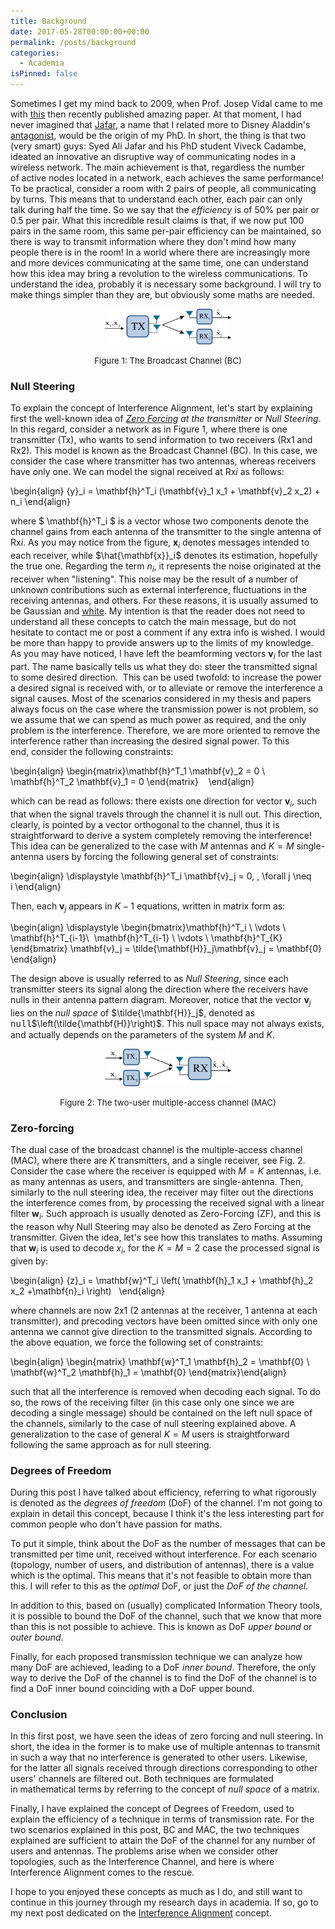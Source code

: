 ```yaml
---
title: Background
date: 2017-05-28T00:00:00+00:00
permalink: /posts/background
categories:
  - Academia
isPinned: false
---
```


Sometimes I get my mind back to 2009, when Prof. Josep Vidal came to me with <a href="https://arxiv.org/abs/0707.0323">this</a> then recently published amazing paper. At that moment, I had never imagined that <a href="http://www.ece.uci.edu/~syed/">Jafar</a>, a name that I related more to Disney Aladdin's <a href="https://en.wikipedia.org/wiki/List_of_Disney%27s_Aladdin_characters#Jafar">antagonist</a>, would be the origin of my PhD. In short, the thing is that two (very smart) guys: Syed Ali Jafar and his PhD student Viveck Cadambe, ideated an innovative an disruptive way of communicating nodes in a wireless network.
The main achievement is that, regardless the number of active nodes located in a network, each achieves the same performance! To be practical, consider a room with 2 pairs of people, all communicating by turns. This means that to understand each other, each pair can only talk during half the time. So we say that the *efficiency* is of 50% per pair or 0.5 per pair. What this incredible result claims is that, if we now put 100 pairs in the same room, this same per-pair efficiency can be maintained, so there is way to transmit information where they don't mind how many people there is in the room!
In a world where there are increasingly more and more devices communicating at the same time, one can understand how this idea may bring a revolution to the wireless communications.
To understand the idea, probably it is necessary some background. I will try to make things simpler than they are, but obviously some maths are needed.

<div style="text-align: center">
<img src="/content/BC-300x85.png" width="40%"/>
<p> <span style="font-size: 10pt;">Figure 1: The Broadcast Channel (BC)</span> 
</div>


<h3><strong>Null Steering</strong></h3>
To explain the concept of Interference Alignment, let's start by explaining first the well-known idea of <em><a href="https://en.wikipedia.org/wiki/Zero-forcing_precoding">Zero Forcing</a> at the transmitter</em> or <em>Null Steering</em>. In this regard, consider a network as in Figure 1, where there is one transmitter (Tx), who wants to send information to two receivers (Rx1 and Rx2). This model is known as the Broadcast Channel (BC). In this case, we consider the case where transmitter has two antennas, whereas receivers have only one. We can model the signal received at Rx<em>i </em>as follows:

\begin{align} {y}_i = \mathbf{h}^T_i (\mathbf{v}_1 x_1 + \mathbf{v}_2 x_2) + n_i  \end{align}

where $ \mathbf{h}^T_i $ is a vector whose two components denote the channel gains from each antenna of the transmitter to the single antenna of $\text{Rx}i$. As you may notice from the figure, $\mathbf{x}_i$ denotes messages intended to each receiver, while $\hat{\mathbf{x}}_i$ denotes its estimation, hopefully the true one.
Regarding the term $n_i$, it represents the noise originated at the receiver when "listening". This noise may be the result of a number of unknown contributions such as external interference, fluctuations in the receiving antennas, and others. For these reasons, it is usually assumed to be Gaussian and <a href="https://en.wikipedia.org/wiki/White_noise">white</a>. My intention is that the reader does not need to understand all these concepts to catch the main message, but do not hesitate to contact me or post a comment if any extra info is wished. I would be more than happy to provide answers up to the limits of my knowledge.
As you may have noticed, I have left the beamforming vectors $\mathbf{v}_i$ for the last part. The name basically tells us what they do: steer the transmitted signal to some desired direction.  This can be used twofold: to increase the power a desired signal is received with, or to alleviate or remove the interference a signal causes. Most of the scenarios considered in my thesis and papers always focus on the case where the transmission power is not problem, so we assume that we can spend as much power as required, and the only problem is the interference. Therefore, we are more oriented to remove the interference rather than increasing the desired signal power. To this end, consider the following constraints:

\begin{align} \begin{matrix}\mathbf{h}^T_1 \mathbf{v}_2 = 0 \\ \mathbf{h}^T_2 \mathbf{v}_1 = 0 \end{matrix}    \end{align}

which can be read as follows: there exists one direction for vector $\mathbf{v}_i$, such that when the signal travels through the channel it is null out. This direction, clearly, is pointed by a vector orthogonal to the channel, thus it is straightforward to derive a system completely removing the interference!
This idea can be generalized to the case with $M$ antennas and $K=M$ single-antenna users by forcing the following general set of constraints:

\begin{align} \displaystyle \mathbf{h}^T_i \mathbf{v}_j = 0, \, \forall j \neq i \end{align}

Then, each $\mathbf{v}_j$ appears in $K-1$ equations, written in matrix form as:

\begin{align} \displaystyle \begin{bmatrix}\mathbf{h}^T_i \\ \vdots \\ \mathbf{h}^T_{i-1}\\  \mathbf{h}^T_{i-1} \\ \vdots \\ \mathbf{h}^T_{K} \end{bmatrix} \mathbf{v}_j = \tilde{\mathbf{H}}_j\mathbf{v}_j = \mathbf{0} \end{align}

The design above is usually referred to as <em>Null Steering</em>, since each transmitter steers its signal along the direction where the receivers have nulls in their antenna pattern diagram. Moreover, notice that the vector $\mathbf{v}_j$ lies on the <em>null space</em> of $\tilde{\mathbf{H}}_j$, denoted as <span style="font-family: 'courier new', courier, monospace;">null</span>$\left(\tilde{\mathbf{H}}\right)$. This null space may not always exists, and actually depends on the parameters of the system $M$ and $K$.

<div style="text-align: center">
  <img src="/content/2MAC-300x89.png" width="40%" />
  <p> <span style="font-size: 10pt;">Figure 2: The two-user multiple-access channel (MAC)</span> 
</div>

<h3><strong>Zero-forcing</strong></h3>

The dual case of the broadcast channel is the multiple-access channel (MAC), where there are $K$ transmitters, and a single receiver, see Fig. 2. Consider the case where the receiver is equipped with $M=K$ antennas, i.e. as many antennas as users, and transmitters are single-antenna. Then, similarly to the null steering idea, the receiver may filter out the directions the interference comes from, by processing the received signal with a linear filter $\mathbf{w}_i$. Such approach is usually denoted as Zero-Forcing (ZF), and this is the reason why Null Steering may also be denoted as Zero Forcing at the transmitter. Given the idea, let's see how this translates to maths. Assuming that $\mathbf{w}_i$ is used to decode $x_i$, for the $K=M=2$ case the processed signal is given by:

\begin{align} {z}_i = \mathbf{w}^T_i \left( \mathbf{h}_1 x_1 + \mathbf{h}_2 x_2 +\mathbf{n}_i \right)   \end{align}

where channels are now 2x1 (2 antennas at the receiver, 1 antenna at each transmitter), and precoding vectors have been omitted since with only one antenna we cannot give direction to the transmitted signals. According to the above equation, we force the following set of constraints:

\begin{align} \begin{matrix} \mathbf{w}^T_1 \mathbf{h}_2 = \mathbf{0} \\ \mathbf{w}^T_2 \mathbf{h}_1 = \mathbf{0} \end{matrix}\end{align}

such that all the interference is removed when decoding each signal. To do so, the rows of the receiving filter (in this case only one since we are decoding a single message) should be contained on the left null space of the channels, similarly to the case of null steering explained above. A generalization to the case of general $K=M$ users is straightforward following the same approach as for null steering.

<h3><strong>Degrees of Freedom</strong></h3>

During this post I have talked about efficiency, referring to what rigorously is denoted as the *degrees of freedom* (DoF) of the channel. I'm not going to explain in detail this concept, because I think it's the less interesting part for common people who don't have passion for maths.

To put it simple, think about the DoF as the number of messages that can be transmitted per time unit, received without interference. For each scenario (topology, number of users, and distribution of antennas), there is a value which is the optimal. This means that it's not feasible to obtain more than this. I will refer to this as the *optimal* DoF, or just the *DoF of the channel*.

In addition to this, based on (usually) complicated Information Theory tools, it is possible to bound the DoF of the channel, such that we know that more than this is not possible to achieve. This is known as DoF *upper bound* or *outer bound*.

Finally, for each proposed transmission technique we can analyze how many DoF are achieved, leading to a DoF *inner bound*. Therefore, the only way to derive the DoF of the channel is to find the DoF of the channel is to find a DoF inner bound coinciding with a DoF upper bound.

<h3><strong>Conclusion</strong></h3>
In this first post, we have seen the ideas of zero forcing and null steering. In short, the idea in the former is to make use of multiple antennas to transmit in such a way that no interference is generated to other users. Likewise, for the latter all signals received through directions corresponding to other users' channels are filtered out. Both techniques are formulated in mathematical terms by referring to the concept of <em>null space </em>of a matrix.

Finally, I have explained the concept of Degrees of Freedom, used to explain the efficiency of a technique in terms of transmission rate. For the two scenarios explained in this post, BC and MAC, the two techniques explained are sufficient to attain the DoF of the channel for any number of users and antennas. The problems arise when we consider other topologies, such as the Interference Channel, and here is where Interference Alignment comes to the rescue.

I hope to you enjoyed these concepts as much as I do, and still want to continue in this journey through my research days in academia. If so, go to my next post dedicated on the <a href="/posts/interference-alignment/">Interference Alignment</a> concept.
